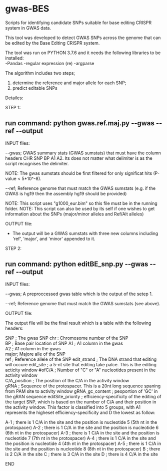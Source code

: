 # gwas-BES
Scripts for identifying candidate SNPs suitable for base editing CRISPR system in GWAS data.

This tool was developed to detect GWAS SNPs across the genome that can be edited by the Base Editing CRISPR system.  

The tool was run on PYTHON 3.7.6 and it needs the following libraries to be installed:  
-Pandas 
-regular expression (re) 
-argparse

The algorithm includes two steps; 
1) determine the reference and major allele for each SNP; 
2) predict editable SNPs

Detailes:

STEP 1:

## run command: python gwas.ref.maj.py --gwas <gwas sumstats> --ref <reference genpome assembly> --output <outfile name>

 
INPUT files:

--gwas; GWAS summary stats (GWAS sumstats) that  must have the column headers CHR SNP BP A1 A2. Its does not matter what 
delimiter is as the script recognises the delimiter.

NOTE: The gwas sumstats should be first filtered for only significat hits (P-value < 5*10^-8).  

--ref; Reference genome that  must match the GWAS sumstats (e.g. if the GWAS is hg19 then the assembly hg19 
should be provided)

NOTE: This script uses "g1000_eur.bim" so this file must be in the running folder.
NOTE: This script can also be used by its self if one wishes to get information about the SNPs (major/minor 
alleles and Ref/Alt alleles)

OUTPUT file:   

- The output will be a GWAS sumstats with three new columns including 'ref', 'major', and 'minor' appended to it.


STEP 2:

## run command: python editBE_snp.py --gwas <gwas sumstats> --ref <reference genpome assembly> --output <outfile name>


INPUT files:

--gwas; A preproccessed gwas table which is the output of the setep 1.

--ref; Reference genome that must match the GWAS sumstats (see above).

OUTPUT file:

The output file will be the final result which is a table with the following headers:

SNP ; The gwas SNP 
chr : Chromosome number of the SNP	
BP ; Base pair location of SNP
A1 ; A1 column in the gwas	
A2 ; A1 column in the gwas	
major; Majore alle of the SNP	
ref ; Reference allele of the SNP
edit_strand ; The DNA strand that editing will occure 
edit_site ; a 5-nt site that editing take palce. This is the editing acticity window
#ofC/A	; Number of "C" or "A" nucleotides present in the activity window  
C/A_position ; The position of the C/A in the activity window	
gRNA ; Sequence of the protospacer. This is a 20nt long sequence spaning from PAM site to activity window
gRNA_gc_content	; peoportion of 'GC' in the gRAN sequence
editSite_priority ; efficiency-specificity of the editing of the target SNP, which is based on the number of C/A 
and their position in the activity window. This factor is classified into 5 groups, with A1 represents the higheset 
efficiency-specificity and D the lowest as follow:

A-1 ; there is 1 C/A in the site and the position is nucleotide 5 (5th nt in the protospacer)
A-2 ; there is 1 C/A in the site and the position is nucleotide 6 (6th nt in the protospacer)
A-3 ; there is 1 C/A in the site and the position is nucleotide 7 (7th nt in the protospacer)
A-4 ; there is 1 C/A in the site and the position is nucleotide 4 (4th nt in the protospacer)
A-5 ; there is 1 C/A in the site and the position is nucleotide 8 (8th nt in the protospacer)
B   ; there is 2 C/A in the site
C   ; there is 3 C/A in the site
D   ; there is 4 C/A in the site



END

